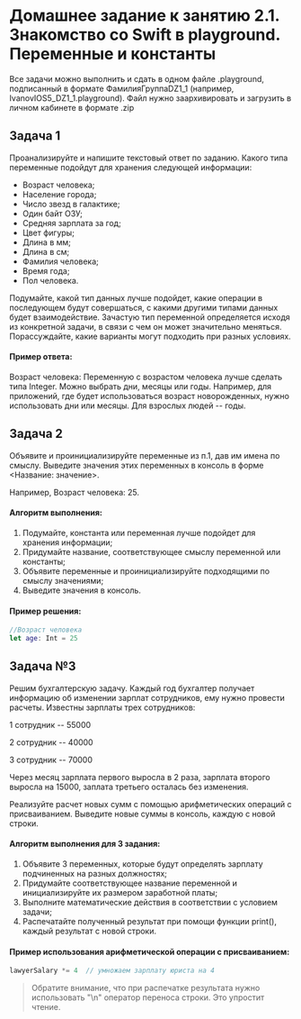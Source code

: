 # Домашнее задание к занятию 2.1. Знакомство со Swift в playground. Переменные и константы

Все задачи можно выполнить и сдать в одном файле .playground, подписанный в формате ФамилияГруппаDZ1_1 (например, IvanovIOS5_DZ1_1.playground). Файл нужно заархивировать и загрузить в личном кабинете в формате .zip

## Задача 1 

Проанализируйте и напишите текстовый ответ по заданию. Какого типа переменные подойдут для хранения следующей информации:
* Возраст человека; 
* Население города; 
* Число звезд в галактике;
* Один байт ОЗУ; 
* Средняя зарплата за год; 
* Цвет фигуры; 
* Длина в мм; 
* Длина в см;
* Фамилия человека; 
* Время года;
* Пол человека.

Подумайте, какой тип данных лучше подойдет, какие операции в последующем будут совершаться, с какими другими типами данных будет взаимодействие.
Зачастую тип переменной определяется исходя из конкретной задачи, в связи с чем он может значительно меняться. Порассуждайте, какие варианты могут подходить при разных условиях.

#### Пример ответа:

Возраст человека:
Переменную с возрастом человека лучше сделать типа Integer. Можно выбрать дни, месяцы или годы. Например, для приложений, где будет использоваться возраст новорожденных, нужно использовать дни или месяцы. Для взрослых людей -- годы.


## Задача 2

Объявите и проинициализируйте переменные из п.1, дав им имена по смыслу.
Выведите значения этих переменных в консоль в форме <Название: значение>.

Например, Возраст человека: 25.

#### Алгоритм выполнения:

1. Подумайте, константа или переменная лучше подойдет для хранения информации;
2. Придумайте название, соответствующее смыслу переменной или константы;
3. Объявите переменные и проинициализируйте подходящими по смыслу значениями;
4. Выведите значения в консоль.

#### Пример решения:

```swift
//Возраст человека
let age: Int = 25
``` 
## Задача №3

Решим бухгалтерскую задачу. Каждый год бухгалтер получает информацию об изменении зарплат сотрудников, ему нужно провести расчеты. Известны зарплаты трех сотрудников:

1 сотрудник -- 55000 

2 сотрудник -- 40000

3 сотрудник -- 70000

Через месяц зарплата первого выросла в 2 раза, зарплата второго выросла на 15000, заплата третьего осталась без изменения. 

Реализуйте расчет новых сумм с помощью арифметических операций с присваиванием. Выведите новые суммы в консоль, каждую с новой строки.


#### Алгоритм выполнения для 3 задания:

1. Объявите 3 переменных, которые будут определять зарплату подчиненных на разных должностях;
2. Придумайте соответствующее название переменной и инициализируйте их размером заработной платы;
3. Выполните математические действия в соответствии с условием задачи;
4. Распечатайте полученный результат при помощи функции print(), каждый результат с новой строки.

#### Пример использования арифметической операции с присваиванием:

```swift
lawyerSalary *= 4  // умножаем зарплату юриста на 4
```

> Обратите внимание, что при распечатке результата нужно использовать "\n" оператор переноса строки. Это упростит чтение.
